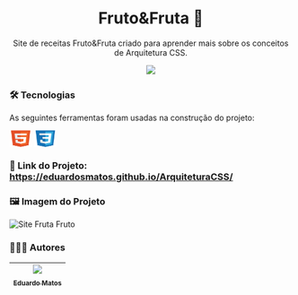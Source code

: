 <h1 align="center"> Fruto&Fruta 🍉</h1>

<p align="center">Site de receitas Fruto&Fruta criado para aprender mais sobre os conceitos de Arquitetura CSS.</p>

<p align="center">
  <img src="http://img.shields.io/static/v1?label=STATUS&message=CONCLUIDO&color=GREEN&style=for-the-badge"/>
</p>

### 🛠 Tecnologias

As seguintes ferramentas foram usadas na construção do projeto:

<div style="display: inline_block">
  <img align="center" alt="Du-HTML" height="30" width="40" src="https://raw.githubusercontent.com/devicons/devicon/master/icons/html5/html5-original.svg">
  <img align="center" alt="Du-CSS" height="30" width="40" src="https://raw.githubusercontent.com/devicons/devicon/master/icons/css3/css3-original.svg">
</div>

### 🔗 Link do Projeto: https://eduardosmatos.github.io/ArquiteturaCSS/

### 🖼️ Imagem do Projeto
![Site Fruta Fruto](https://user-images.githubusercontent.com/27296909/176512069-b14dd569-fb3f-4bfe-8968-da2b22f5bbf8.png)

### 🧑🏻‍💻 Autores

| [<img src="https://user-images.githubusercontent.com/27296909/194435978-25df968b-3402-463c-8517-735d959a37c4.jpg" width=115px ><br><sub>Eduardo Matos</sub>](https://github.com/eduardosmatos) |  
| :---: |
